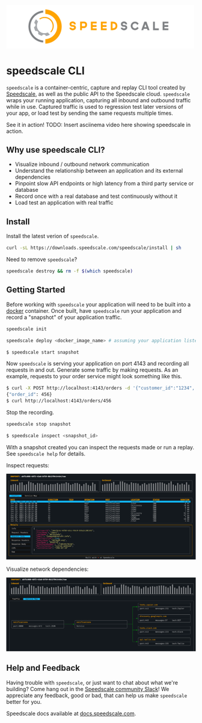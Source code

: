 <img src="https://raw.githubusercontent.com/speedscale/assets/main/logo/gold_speedscale_logo_landscape_large.png" width="500">

# speedscale CLI

`speedscale` is a container-centric, capture and replay CLI tool created by [Speedscale](https://speedscale.com), as well
as the public API to the Speedscale cloud.  `speedscale` wraps your running application, capturing all inbound and outbound
traffic while in use.  Captured traffic is used to regression test later versions of your app, or load test by sending the same requests multiple times.

See it in action!
TODO: Insert asciinema video here showing speedscale in action.

## Why use speedscale CLI?

- Visualize inbound / outbound network communication
- Understand the relationship between an application and its external dependencies
- Pinpoint slow API endpoints or high latency from a third party service or database
- Record once with a real database and test continuously without it
- Load test an application with real traffic

## Install

Install the latest verion of `speedscale`.

```bash
curl -sL https://downloads.speedscale.com/speedscale/install | sh
```

Need to remove `speedscale`?

```bash
speedscale destroy && rm -f $(which speedscale)
```

## Getting Started

Before working with `speedscale` your application will need to be built into a [docker](https://docs.docker.com/) container.  Once built,
have `speedscale` run your application and record a "snapshot" of your application traffic.

```bash
speedscale init
```
```bash
speedscale deploy <docker_image_name> # assuming your application listens on port 80
```
```bash
$ speedscale start snapshot
```

Now `speedscale` is serving your application on port 4143 and recording all requests in and out.
Generate some traffic by making requests. As an example, requests to your order service might look something like this.

```bash
$ curl -X POST http://localhost:4143/orders -d '{"customer_id":"1234", "amount": 123.45}'
{"order_id": 456}
$ curl http://localhost:4143/orders/456
```

Stop the recording.

```bash
speedscale stop snapshot
```
```bash
$ speedscale inspect <snapshot_id>
```

With a snapshot created you can inspect the requests made or run a replay.  See `speedscale help` for details.

Inspect requests:

<img src="/assets/screenshot-1.png" width=900>

Visualize network dependencies:

<img src="/assets/screenshot-2.png" width=900>

## Help and Feedback

Having trouble with `speedscale`, or just want to chat about what we're building?
Come hang out in the [Speedscale community Slack](https://join.slack.com/t/speedscalecommunity/shared_invite/zt-x5rcrzn4-XHG1QqcHNXIM~4yozRrz8A)!
We appreciate any feedback, good or bad, that can help us make `speedscale` better for you.

Speedscale docs available at [docs.speedscale.com](https://docs.speedscale.com).

